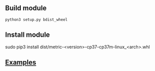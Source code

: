 ## Build module

```
python3 setup.py bdist_wheel
```

## Install module

sudo pip3 install dist/metric-&lt;version&gt;-cp37-cp37m-linux_&lt;arch&gt;.whl

## [Examples](examples)
